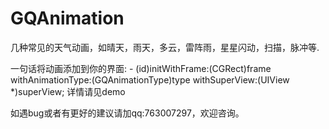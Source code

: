 # GQAnimation
几种常见的天气动画，如晴天，雨天，多云，雷阵雨，星星闪动，扫描，脉冲等.

一句话将动画添加到你的界面:
    - (id)initWithFrame:(CGRect)frame withAnimationType:(GQAnimationType)type withSuperView:(UIView *)superView;
    详情请见demo

如遇bug或者有更好的建议请加qq:763007297，欢迎咨询。
